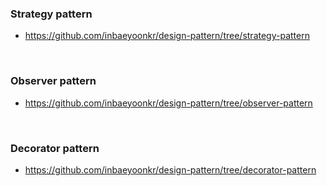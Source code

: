 ### Strategy pattern
- https://github.com/inbaeyoonkr/design-pattern/tree/strategy-pattern

<br>

### Observer pattern
- https://github.com/inbaeyoonkr/design-pattern/tree/observer-pattern

<br>

### Decorator pattern
- https://github.com/inbaeyoonkr/design-pattern/tree/decorator-pattern
